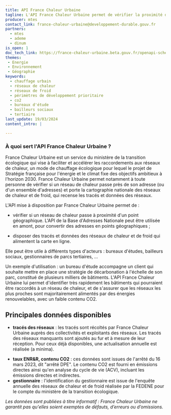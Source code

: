 ```yaml
---
title: API France Chaleur Urbaine
tagline: L'API France Chaleur Urbaine permet de vérifier la proximité d'un bâtiment à un réseau de chaleur, et d'accéder aux données et tracés des réseaux de chaleur.
producer: mtes
contact_link: france-chaleur-urbaine@developpement-durable.gouv.fr
partners:
  - mtes
  - ademe
  - dinum
is_open: 1
doc_tech_link: https://france-chaleur-urbaine.beta.gouv.fr/openapi-schema.yaml
themes:
 - Energie
 - Environnement
 - Géographie
keywords:
  - chauffage urbain
  - réseaux de chaleur
  - réseaux de froid
  - périmètres de développement prioritaire
  - co2
  - bureaux d'étude
  - bailleurs sociaux
  - tertiaire
last_update: 19/03/2024
content_intro: |

---
```


### À quoi sert l'API France Chaleur Urbaine ?

France Chaleur Urbaine est un service du ministère de la transition écologique qui vise à faciliter et accélérer les raccordements aux réseaux de chaleur, un mode de chauffage écologique pour lequel le projet de Stratégie française pour l'énergie et le climat fixe des objectifs ambitieux à l'horizon 2030. France Chaleur Urbaine permet notamment à toute personne de vérifier si un réseau de chaleur passe près de son adresse (ou d'un ensemble d'adresses) et porte la cartographie nationale des réseaux de chaleur et de froid, qui recense les tracés et données des réseaux.

L'API mise à disposition par France Chaleur Urbaine permet de :
- vérifier si un réseau de chaleur passe à proximité d'un point géographique. L'API de la Base d'Adresses Nationale peut être utilisée en amont, pour convertir des adresses en points géographiques ;
<!-- - disposer des tracés, périmètres de développement prioritaire et données des réseaux de chaleur et de froid qui alimentent la carte en ligne. -->
- disposer des tracés et données des réseaux de chaleur et de froid qui alimentent la carte en ligne.

Elle peut être utile à différents types d'acteurs : bureaux d'études, bailleurs sociaux, gestionnaires de parcs tertiaires, ...

Un exemple d'utilisation : un bureau d'étude accompagne un client qui souhaite mettre en place une stratégie de décarbonation à l'échelle de son parc, constitué de plusieurs milliers de bâtiments. L'API France Chaleur Urbaine lui permet d'identifier très rapidement les bâtiments qui pourraient être raccordés à un réseau de chaleur, et de s'assurer que les réseaux les plus proches sont majoritairement alimentés par des énergies renouvelables, avec un faible contenu CO2.


## Principales données disponibles

- **tracés des réseaux** : les tracés sont récoltés par France Chaleur Urbaine auprès des collectivités et exploitants des réseaux. Les tracés des réseaux manquants sont ajoutés au fur et à mesure de leur réception. Pour ceux déjà disponibles, une actualisation annuelle est réalisée (a minima).
<!-- - **périmètres de développement prioritaire (PDP)** : les PDP sont récoltés par FCU auprès des collectivités. Il s'agit de zones où des obligations de raccordement s'appliquent pour certains bâtiments, dans le cadre du classement des réseaux. -->
- **taux ENR&R, contenu CO2**  : ces données sont issues de l'arrêté du 16 mars 2023, dit "arrêté DPE". Le contenu CO2 est fourni en émissions directes ainsi qu'en analyse du cycle de vie (ACV), incluant les émissions directes et indirectes.
- **gestionnaire** : l'identification du gestionnaire est issue de l'enquête annuelle des réseaux de chaleur et de froid réalisée par la FEDENE pour le compte du ministère de la transition écologique.

_Les données sont publiées à titre informatif : France Chaleur Urbaine ne garantit pas qu'elles soient exemptes de défauts, d’erreurs ou d’omissions._

